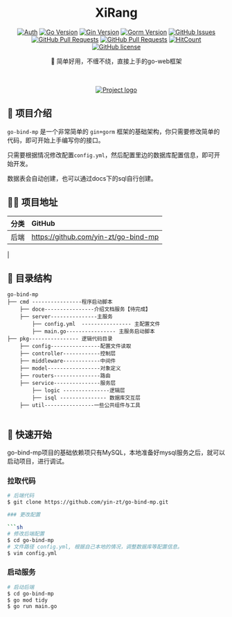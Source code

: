 <div align="center">

<h1 align="center">XiRang</h1>

[![Auth](https://img.shields.io/badge/Auth-eryajf-ff69b4)](https://github.com/eryajf)
[![Go Version](https://img.shields.io/github/go-mod/go-version/eryajf/xirang)](https://github.com/eryajf/xirang)
[![Gin Version](https://img.shields.io/badge/Gin-1.6.3-brightgreen)](https://github.com/eryajf/xirang)
[![Gorm Version](https://img.shields.io/badge/Gorm-1.20.12-brightgreen)](https://github.com/eryajf/xirang)
[![GitHub Issues](https://img.shields.io/github/issues/eryajf/xirang.svg)](https://github.com/eryajf/xirang/issues)
[![GitHub Pull Requests](https://img.shields.io/github/issues-pr/eryajf/xirang)](https://github.com/eryajf/xirang/pulls)
[![GitHub Pull Requests](https://img.shields.io/github/stars/eryajf/xirang)](https://github.com/eryajf/xirang/stargazers)
[![HitCount](https://views.whatilearened.today/views/github/eryajf/xirang.svg)](https://github.com/eryajf/xirang)
[![GitHub license](https://img.shields.io/github/license/eryajf/xirang)](https://github.com/eryajf/xirang/blob/main/LICENSE)

<p> 🐉 简单好用，不缠不绕，直接上手的go-web框架 </p>

<img src="https://camo.githubusercontent.com/82291b0fe831bfc6781e07fc5090cbd0a8b912bb8b8d4fec0696c881834f81ac/68747470733a2f2f70726f626f742e6d656469612f394575424971676170492e676966" width="800"  height="3">
</div><br>

<p align="center">
  <a href="" rel="noopener">
 <img src="https://cdn.staticaly.com/gh/eryajf/tu/main/img/image_20220826_101156.png" alt="Project logo"></a>
</p>


## 🥸 项目介绍

`go-bind-mp` 是一个非常简单的 `gin+gorm` 框架的基础架构，你只需要修改简单的代码，即可开始上手编写你的接口。

只需要根据情况修改配置`config.yml`，然后配置里边的数据库配置信息，即可开始开发。

数据表会自动创建，也可以通过docs下的sql自行创建。

## 👨‍💻 项目地址

| 分类 |                        GitHub                       
| :--: | :--------------------------------------------------
| 后端 |  https://github.com/yin-zt/go-bind-mp
|
## 📖 目录结构

```
go-bind-mp
├── cmd ----------------程序启动脚本
    ├── doce----------------介绍文档服务【待完成】
    ├── server---------------主服务
        ├── config.yml  ---------------- 主配置文件
        ├── main.go---------------- 主服务启动脚本
├── pkg---------------- 逻辑代码目录
    ├── config----------------配置文件读取
    ├── controller------------控制层
    ├── middleware------------中间件
    ├── model-----------------对象定义
    ├── routers---------------路由
    ├── service---------------服务层
        ├── logic ---------------逻辑层
        ├── isql --------------- 数据库交互层
    ├── util----------------一些公共组件与工具


```


## 🚀 快速开始

go-bind-mp项目的基础依赖项只有MySQL，本地准备好mysql服务之后，就可以启动项目，进行调试。

### 拉取代码

```sh
# 后端代码
$ git clone https://github.com/yin-zt/go-bind-mp.git

### 更改配置

```sh
# 修改后端配置
$ cd go-bind-mp
# 文件路径 config.yml, 根据自己本地的情况，调整数据库等配置信息。
$ vim config.yml
```

### 启动服务

```sh
# 启动后端
$ cd go-bind-mp
$ go mod tidy
$ go run main.go

```

